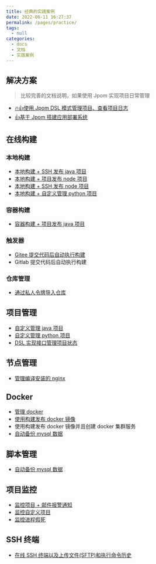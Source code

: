 ```yaml
---
title: 经典的实践案例
date: 2022-06-11 16:27:37
permalink: /pages/practice/
tags: 
  - null
categories: 
  - docs
  - 文档
  - 实践案例
---
```


## 解决方案

> 比较完善的文档说明，如果使用 Jpom 实现项目日常管理

* [🔥👍使用 Jpom DSL 模式管理项目、查看项目日志](/pages/4756ec/)
* [👍基于 Jpom 搭建应用部署系统](/pages/practice/simple-solution-01/)

## 在线构建

### 本地构建

* [本地构建 + SSH 发布 java 项目](/pages/practice/build-java-ssh-release/)
* [本地构建 + 项目发布 node 项目](/pages/practice/build-node-release/)
* [本地构建 + SSH 发布 node 项目](/pages/practice/build-node-ssh-release/)
* [本地构建 + 自定义管理 python 项目](/pages/practice/project-dsl-python/)

### 容器构建

* [容器构建 + 项目发布 java 项目](/pages/practice/build-docker-java-node-release/)

### 触发器

* [Gitee 提交代码后自动执行构建](/pages/practice/gitee-webhook-trigger-build/)
* Gitlab 提交代码后自动执行构建

### 仓库管理

* [通过私人令牌导入仓库](/pages/practice/privateToken-import-repository/)

## 项目管理

* [自定义管理 java 项目](/pages/practice/project-dsl-java/)
* [自定义管理 python 项目](/pages/practice/project-dsl-python/)
* [DSL 实现接口管理项目状态](/pages/ac7b66/)

## 节点管理

* [管理编译安装的 nginx](/pages/practice/node-nginx/)

## Docker

* [管理 docker](/pages/practice/docker-cli/)
* [使用构建发布 docker 镜像](/pages/d4a57d/)
* 使用构建发布 docker 镜像并且创建 docker 集群服务
* [自动备份 mysql 数据](/pages/practice/node-script-backup-docker-mysql/)

## 脚本管理

* [自动备份 mysql 数据](/pages/practice/node-script-backup-docker-mysql/)


## 项目监控

* [监控项目 + 邮件报警通知](/pages/practice/monitor-notice/)
* [监控自定义项目](/pages/610387/)
* [监控进程假死](/pages/610387/)

## SSH 终端

* [在线 SSH 终端以及上传文件(SFTP)和执行命令历史](/pages/practice/ssh-terminal/)
